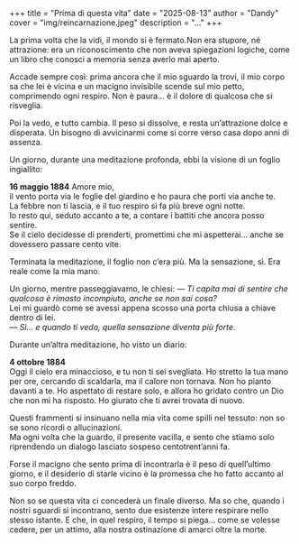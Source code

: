 +++
title = "Prima di questa vita"
date = "2025-08-13"
author = "Dandy"
cover = "img/reincarnazione.jpeg"
description = "..."
+++

La prima volta che la vidi, il mondo si è fermato.Non era stupore, né attrazione: era un riconoscimento che non aveva spiegazioni logiche, come un libro che conosci a memoria senza averlo mai aperto.  

Accade sempre così: prima ancora che il mio sguardo la trovi, il mio corpo sa che lei è vicina e un macigno invisibile scende sul mio petto, comprimendo ogni respiro. Non è paura… è il dolore di qualcosa che si risveglia.  

Poi la vedo, e tutto cambia. Il peso si dissolve, e resta un’attrazione dolce e disperata. Un bisogno di avvicinarmi come si corre verso casa dopo anni di assenza.  

Un giorno, durante una meditazione profonda, ebbi la visione di un foglio ingiallito:  

**16 maggio 1884**
Amore mio,  
il vento porta via le foglie del giardino e ho paura che porti via anche te.  
La febbre non ti lascia, e il tuo respiro si fa più breve ogni notte.  
Io resto qui, seduto accanto a te, a contare i battiti che ancora posso sentire.  
Se il cielo decidesse di prenderti, promettimi che mi aspetterai… anche se dovessero passare cento vite.  

Terminata la meditazione, il foglio non c’era più. Ma la sensazione, sì. Era reale come la mia mano.  

Un giorno, mentre passeggiavamo, le chiesi:
— _Ti capita mai di sentire che qualcosa è rimasto incompiuto, anche se non sai cosa?_  
Lei mi guardò come se avessi appena scosso una porta chiusa a chiave dentro di lei.  
— _Sì… e quando ti vedo, quella sensazione diventa più forte._  

Durante un’altra meditazione, ho visto un diario:  

**4 ottobre 1884**  
Oggi il cielo era minaccioso, e tu non ti sei svegliata. Ho stretto la tua mano per ore, cercando di scaldarla, ma il calore non tornava. Non ho pianto davanti a te. Ho aspettato di restare solo, e allora ho gridato contro un Dio che non mi ha risposto. Ho giurato che ti avrei trovata di nuovo.  

Questi frammenti si insinuano nella mia vita come spilli nel tessuto: non so se sono ricordi o allucinazioni.  
Ma ogni volta che la guardo, il presente vacilla, e sento che stiamo solo riprendendo un dialogo lasciato sospeso centotrent’anni fa.  

Forse il macigno che sento prima di incontrarla è il peso di quell’ultimo giorno, e il desiderio di starle vicino è la promessa che ho fatto accanto al suo corpo freddo.  

Non so se questa vita ci concederà un finale diverso. Ma so che, quando i nostri sguardi si incontrano, sento due esistenze intere respirare nello stesso istante. E che, in quel respiro, il tempo si piega… come se volesse cedere, per un attimo, alla nostra ostinazione di amarci oltre la morte.  
